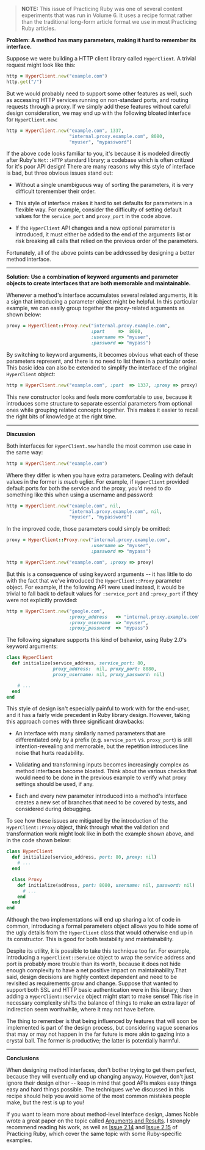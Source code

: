 > **NOTE:** This issue of Practicing Ruby was one of several content experiments 
that was run in Volume 6. It uses a recipe format rather than the traditional
long-form article format we use in most Practicing Ruby articles.

**Problem: A method has many parameters, making it hard to remember its
interface.**

Suppose we were building a HTTP client library called `HyperClient`. A trivial
request might look like this:

```ruby
http = HyperClient.new("example.com")
http.get("/")
```

But we would probably need to support some other features as well, such as 
accessing HTTP services running on non-standard ports, and routing 
requests through a proxy. If we simply add these features 
without careful design consideration, we may end up
with the following bloated interface for `HyperClient.new`: 

```ruby
http = HyperClient.new("example.com", 1337, 
                       "internal.proxy.example.com", 8080, 
                       "myuser", "mypassword")
```

If the above code looks familiar to you, it's because it is modeled directly
after Ruby's `Net::HTTP` standard library; a codebase which
is often critized for it's poor API design! There are many reasons 
why this style of interface is bad, but three obvious issues stand out:

* Without a single unambiguous way of sorting the parameters, it is very
difficult toremember their order.

* This style of interface makes it hard to set defaults for parameters in a
flexible way. For example, consider the difficulty of setting default values for
the `service_port` and `proxy_port` in the code above.

* If the `HyperClient` API changes and a new optional parameter is introduced, 
it must either be added to the end of the arguments list or risk breaking 
all calls that relied on the previous order of the parameters.

Fortunately, all of the above points can be addressed by designing a better
method interface.

---

**Solution: Use a combination of keyword arguments and parameter objects to
create interfaces that are both memorable and maintainable.**

Whenever a method's interface accumulates several related arguments, it is a
sign that introducing a parameter object might be helpful. In this 
particular example, we can easily group together the proxy-related arguments 
as shown below:

```ruby
proxy = HyperClient::Proxy.new("internal.proxy.example.com",
                               :port     =>  8080,
                               :username => "myuser",
                               :password => "mypass")
```

By switching to keyword arguments, it becomes obvious what
each of these parameters represent, and there is no need to list them
in a particular order. This basic idea can also be extended to simplify 
the interface of the original `HyperClient` object:

```ruby
http = HyperClient.new("example.com", :port  => 1337, :proxy => proxy) 
```

This new constructor looks and feels more comfortable to use, because it
introduces some structure to separate essential parameters from
optional ones while grouping related concepts together. This
makes it easier to recall the right bits of knowledge at the right time.

---

**Discussion**

Both interfaces for `HyperClient.new` handle the most common use case 
in the same way:

```ruby
http = HyperClient.new("example.com")
```

Where they differ is when you have extra parameters. Dealing with
default values in the former is *much* uglier. For example, if
`HyperClient` provided default ports for both the service and the
proxy, you'd need to do something like this when using a username
and password:

```ruby
http = HyperClient.new("example.com", nil, 
                       "internal.proxy.example.com", nil,
                       "myuser", "mypassword")
```                       

In the improved code, those parameters could simply be omitted:

```ruby
proxy = HyperClient::Proxy.new("internal.proxy.example.com",
                               :username => "myuser",
                               :password => "mypass")

http = HyperClient.new("example.com", :proxy => proxy)
```

But this is a consequence of using keyword arguments -- it has 
little to do with the fact that we've introduced the `HyperClient::Proxy` 
parameter object. For example, if the following API were used instead,
it would be trivial to fall back to default values for `:service_port` and
`:proxy_port` if they were not explicitly provided:

```ruby
http = HyperClient.new("google.com",
                       :proxy_address   => "internal.proxy.example.com",
                       :proxy_username  => "myuser",
                       :proxy_password  => "mypass")
```

The following signature supports this kind of behavior, using Ruby 2.0's 
keyword arguments:

```ruby
class HyperClient
  def initialize(service_address, service_port: 80, 
                 proxy_address:  nil, proxy_port: 8080, 
                 proxy_username: nil, proxy_password: nil)

    # ...        
  end
end
``` 

This style of design isn't especially painful to work with for the end-user, 
and it has a fairly wide precedent in Ruby library design. However, taking this
approach comes with three significant drawbacks:

* An interface with many similarly named parameters that are 
differentiated only by a prefix (e.g. `service_port` vs. `proxy_port`)
is still intention-revealing and memorable, but the repetition 
introduces line noise that hurts readability.

* Validating and transforming inputs becomes increasingly complex 
as method interfaces become bloated. Think about the various
checks that would need to be done in the previous example to
verify what proxy settings should be used, if any.

* Each and every new parameter introduced into a method's interface 
creates a new set of branches that need to be covered by tests,
and considered during debugging.

To see how these issues are mitigated by the introduction of the
`HyperClient::Proxy` object, think through what the validation
and transformation work might look like in both the example shown
above, and in the code shown below:

```ruby
class HyperClient
  def initialize(service_address, port: 80, proxy: nil)
    # ...
  end

  class Proxy
    def initialize(address, port: 8080, username: nil, password: nil)
      # ...
    end
  end
end
```

Although the two implementations will end up sharing a lot of code in 
common, introducing a formal parameters object allows you to hide
some of the ugly details from the `HyperClient` class that would
otherwise end up in its constructor. This is good for both testability
and maintainability.

Despite its utility, it is possible to take this technique too far. 
For example, introducing a `HyperClient::Service` object to wrap the service 
address and port is probably more trouble than its worth, because it does not
hide enough complexity to have a net positive impact on maintainability.That said,
design decisions are highly context dependent and need to 
be revisited as requirements grow and change. Suppose that wanted to support
both SSL and HTTP basic authentication were in this library; 
then adding a `HyperClient::Service` object might start to make sense!
This rise in necessary complexity shifts the balance of things to make
an extra layer of indirection seem worthwhile, where it may not have before.

The thing to remember is that being influenced by features that will soon be 
implemented is part of the design process, but considering vague scenarios 
that may or may not happen in the far future is more akin to gazing into a 
crystal ball. The former is productive; the latter is potentially harmful.

---

**Conclusions**

When designing method interfaces, don't bother trying to get them perfect,
because they will eventually end up changing anyway. However, don't just ignore
their design either -- keep in mind that good APIs makes easy things easy and hard 
things possible. The techniques we've discussed in this recipe should help you
avoid some of the most common mistakes people make, but the rest is up to you!

If you want to learn more about method-level interface design, James Noble wrote
a great paper on the topic called [Arguments and
Results](http://www.laputan.org/pub/patterns/noble/noble.pdf). I strongly
recommend reading his work, as well as [Issue 2.14](https://practicingruby.com/articles/shared/vpxpovppchww) 
and [Issue 2.15](https://practicingruby.com/articles/shared/mupuergickjz) of
Practicing Ruby, which cover the same topic with some Ruby-specific examples.
